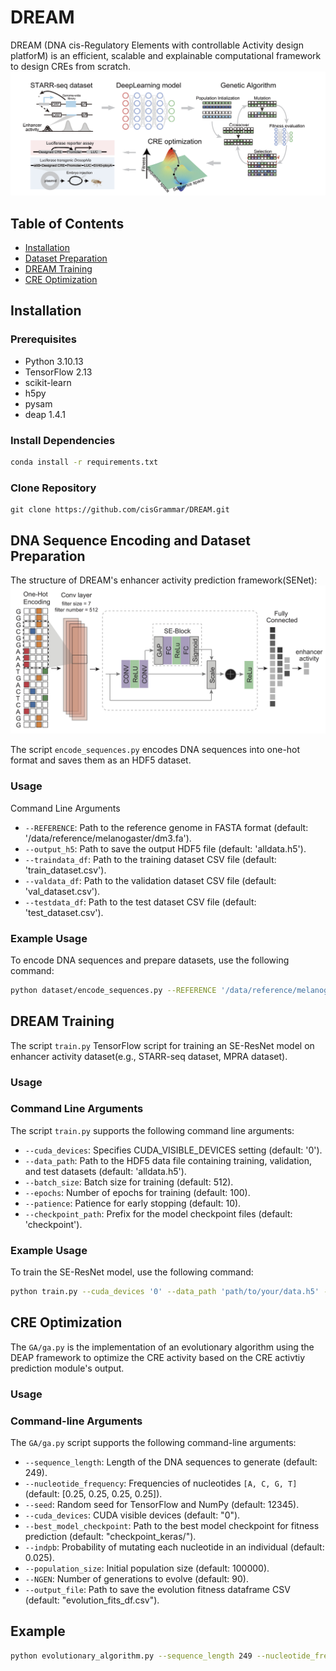 # DREAM

DREAM (DNA cis-Regulatory Elements with controllable Activity design platforM) is an efficient, scalable and explainable computational framework to design CREs from scratch. 
![flowchart](https://github.com/cisGrammar/DREAM/blob/master/img/dream_fig.jpg)

## Table of Contents

- [Installation](#installation)
- [Dataset Preparation](#dna-sequence-encoding-and-dataset-preparation)
- [DREAM Training](#dream-training)
- [CRE Optimization](#cre-optimization)

## Installation

### Prerequisites

- Python 3.10.13
- TensorFlow 2.13
- scikit-learn
- h5py
- pysam
- deap 1.4.1

### Install Dependencies

```bash
conda install -r requirements.txt
```
### Clone Repository

```
git clone https://github.com/cisGrammar/DREAM.git
```

## DNA Sequence Encoding and Dataset Preparation

The structure of DREAM's enhancer activity prediction framework(SENet): 
![SENet](https://github.com/cisGrammar/DREAM/blob/master/img/model_fig.jpg)

The script `encode_sequences.py` encodes DNA sequences into one-hot format and saves them as an HDF5 dataset.

### Usage

Command Line Arguments
- `--REFERENCE`: Path to the reference genome in FASTA format (default: '/data/reference/melanogaster/dm3.fa').
- `--output_h5`: Path to save the output HDF5 file (default: 'alldata.h5').
- `--traindata_df`: Path to the training dataset CSV file (default: 'train_dataset.csv').
- `--valdata_df`: Path to the validation dataset CSV file (default: 'val_dataset.csv').
- `--testdata_df`: Path to the test dataset CSV file (default: 'test_dataset.csv').
### Example Usage
To encode DNA sequences and prepare datasets, use the following command:
```bash
python dataset/encode_sequences.py --REFERENCE '/data/reference/melanogaster/dm3.fa' --output_h5 'alldata.h5' --traindata_df 'train_dataset.csv' --valdata_df 'val_dataset.csv' --testdata_df 'test_dataset.csv'

```

## DREAM Training

 The script `train.py` TensorFlow script for training an SE-ResNet model on enhancer activity dataset(e.g., STARR-seq dataset, MPRA dataset).
### Usage

### Command Line Arguments

The script `train.py` supports the following command line arguments:

- `--cuda_devices`: Specifies CUDA_VISIBLE_DEVICES setting (default: '0').
- `--data_path`: Path to the HDF5 data file containing training, validation, and test datasets (default: 'alldata.h5').
- `--batch_size`: Batch size for training (default: 512).
- `--epochs`: Number of epochs for training (default: 100).
- `--patience`: Patience for early stopping (default: 10).
- `--checkpoint_path`: Prefix for the model checkpoint files (default: 'checkpoint').

### Example Usage

To train the SE-ResNet model, use the following command:

```bash
python train.py --cuda_devices '0' --data_path 'path/to/your/data.h5' --batch_size 512 --epochs 100 --patience 10 --checkpoint_path 'your_checkpoint_prefix'
```

## CRE Optimization
The `GA/ga.py` is the implementation of an evolutionary algorithm using the DEAP framework to optimize the CRE activity based on the CRE activtiy prediction module's output.

### Usage
### Command-line Arguments
The `GA/ga.py` script supports the following command-line arguments:

- `--sequence_length`: Length of the DNA sequences to generate (default: 249).
- `--nucleotide_frequency`: Frequencies of nucleotides `[A, C, G, T]` (default: [0.25, 0.25, 0.25, 0.25]).
- `--seed`: Random seed for TensorFlow and NumPy (default: 12345).
- `--cuda_devices`: CUDA visible devices (default: "0").
- `--best_model_checkpoint`: Path to the best model checkpoint for fitness prediction (default: "checkpoint_keras/").
- `--indpb`: Probability of mutating each nucleotide in an individual (default: 0.025).
- `--population_size`: Initial population size (default: 100000).
- `--NGEN`: Number of generations to evolve (default: 90).
- `--output_file`: Path to save the evolution fitness dataframe CSV (default: "evolution_fits_df.csv").
## Example
```bash
python evolutionary_algorithm.py --sequence_length 249 --nucleotide_frequency 0.25 0.25 0.25 0.25 --seed 12345 --cuda_devices "0" --best_model_checkpoint "/path/to/best_model/" --indpb 0.025 --population_size 100000 --NGEN 90 --output_file "/path/to/output.csv"
```